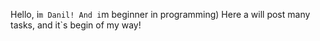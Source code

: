 Hello, i`m Danil!
And i`m beginner in programming)
Here a will post many tasks, and it`s begin of my way!
